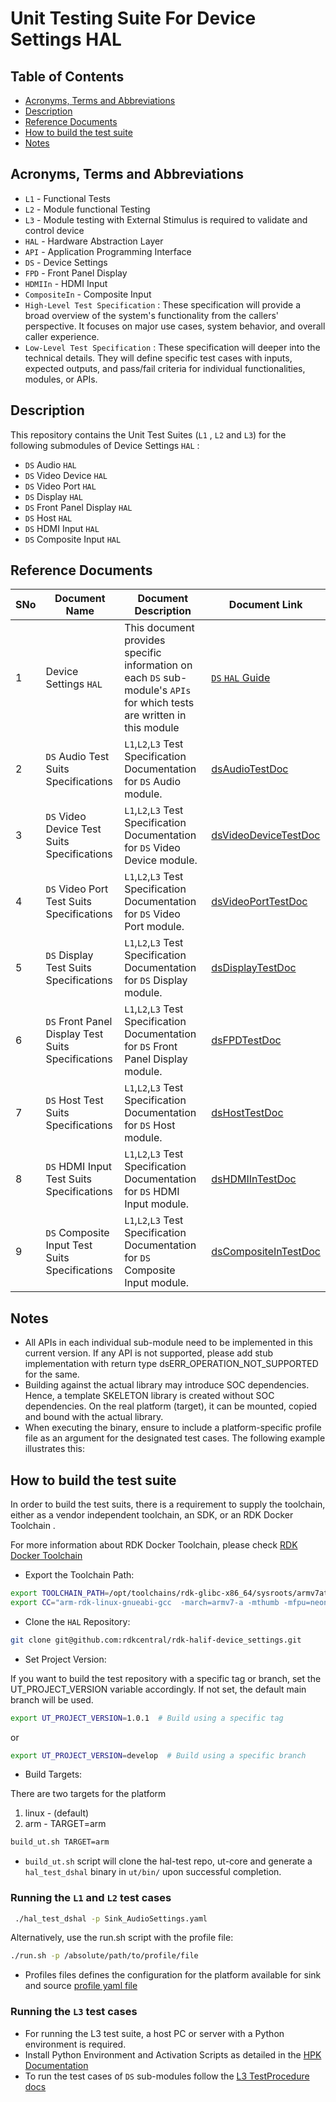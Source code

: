 # Unit Testing Suite For Device Settings HAL

## Table of Contents

- [Acronyms, Terms and Abbreviations](#acronyms-terms-and-abbreviations)
- [Description](#description)
- [Reference Documents](#reference-documents)
- [How to build the test suite](#how-to-build-the-test-suite)
- [Notes](#notes)

## Acronyms, Terms and Abbreviations

- `L1`  - Functional Tests
- `L2`  - Module functional Testing
- `L3`  - Module testing with External Stimulus is required to validate and control device
- `HAL` - Hardware Abstraction Layer
- `API` - Application Programming Interface
- `DS`  - Device Settings
- `FPD` - Front Panel Display
- `HDMIIn` - HDMI Input
- `CompositeIn` - Composite Input
- `High-Level Test Specification` : These specification will provide a broad overview of the system's functionality from the callers' perspective. It focuses on major use cases, system behavior, and overall caller experience.
- `Low-Level Test Specification` : These specification will deeper into the technical details. They will define specific test cases with inputs, expected outputs, and pass/fail criteria for individual functionalities, modules, or APIs.

## Description

This repository contains the Unit Test Suites (`L1` , `L2` and `L3`) for the following submodules of Device Settings  `HAL` :

- `DS` Audio `HAL`
- `DS` Video Device `HAL`
- `DS` Video Port `HAL`
- `DS` Display `HAL`
- `DS` Front Panel Display `HAL`
- `DS` Host `HAL`
- `DS` HDMI Input `HAL`
- `DS` Composite Input `HAL`

## Reference Documents

|SNo|Document Name|Document Description|Document Link|
|---|-------------|--------------------|-------------|
|1|Device Settings `HAL`|This document provides specific information on each `DS` sub-module's `APIs` for which tests are written in this module|[`DS` `HAL` Guide](https://github.com/rdkcentral/rdk-halif-device_settings/blob/main/docs/pages/README.md)|
|2|`DS` Audio Test Suits Specifications |`L1`,`L2`,`L3` Test Specification Documentation for `DS` Audio module.|[dsAudioTestDoc]( docs/pages/dsAudio/)|
|3|`DS` Video Device Test Suits Specifications |`L1`,`L2`,`L3` Test Specification Documentation for `DS` Video Device module.|[dsVideoDeviceTestDoc]( docs/pages/dsVideoDevice/)|
|4|`DS` Video Port  Test Suits Specifications |`L1`,`L2`,`L3` Test Specification Documentation for `DS` Video Port  module.|[dsVideoPortTestDoc]( docs/pages/dsVideoPort/)|
|5|`DS` Display Test Suits Specifications |`L1`,`L2`,`L3` Test Specification Documentation for `DS` Display module.|[dsDisplayTestDoc]( docs/pages/dsDisplay/)|
|6|`DS` Front Panel Display Test Suits Specifications |`L1`,`L2`,`L3` Test Specification Documentation for `DS` Front Panel Display module.|[dsFPDTestDoc]( docs/pages/dsFPD/)|
|7|`DS` Host Test Suits Specifications |`L1`,`L2`,`L3` Test Specification Documentation for `DS` Host module.|[dsHostTestDoc]( docs/pages/dsHost/)|
|8|`DS` HDMI Input Test Suits Specifications |`L1`,`L2`,`L3` Test Specification Documentation for `DS` HDMI Input module.|[dsHDMIInTestDoc]( docs/pages/dsHDMIIn/)|
|9|`DS` Composite Input Test Suits Specifications |`L1`,`L2`,`L3` Test Specification Documentation for `DS` Composite Input module.|[dsCompositeInTestDoc]( docs/pages/dsCompositeIn/)|

## Notes

- All APIs in each individual sub-module need to be implemented in this current version. If any API is not supported, please add stub implementation with return type dsERR_OPERATION_NOT_SUPPORTED for the same.
- Building against the actual library may introduce SOC dependencies. Hence, a template SKELETON library is created without SOC dependencies. On the real platform (target), it can be mounted, copied and bound with the actual library.
- When executing the binary, ensure to include a platform-specific profile file as an argument for the designated test cases. The following example illustrates this:

## How to build the test suite

In order to build the test suits, there is a requirement to supply the toolchain, either as a vendor independent toolchain, an SDK, or an RDK Docker Toolchain .

For more information about RDK Docker Toolchain, please check [RDK Docker Toolchain](https://github.com/rdkcentral/ut-core/wiki/FAQ:-RDK-Docker-Toolchain)

- Export the Toolchain Path:

```bash
export TOOLCHAIN_PATH=/opt/toolchains/rdk-glibc-x86_64/sysroots/armv7at2hf-neon-rdk-linux-gnueabi
export CC="arm-rdk-linux-gnueabi-gcc  -march=armv7-a -mthumb -mfpu=neon -mfloat-abi=hard --sysroot=$TOOLCHAIN_PATH"
```

- Clone the `HAL` Repository:

```bash
git clone git@github.com:rdkcentral/rdk-halif-device_settings.git
```

- Set Project Version:

If you want to build the test repository with a specific tag or branch, set the UT_PROJECT_VERSION variable accordingly. If not set, the default main branch will be used.

```bash
export UT_PROJECT_VERSION=1.0.1  # Build using a specific tag
```

or

```bash
export UT_PROJECT_VERSION=develop  # Build using a specific branch
```

- Build Targets:

 There are two targets for the platform

  1. linux - (default)
  2. arm - TARGET=arm

```bash
build_ut.sh TARGET=arm
```

- `build_ut.sh` script will clone the hal-test repo, ut-core and generate a `hal_test_dshal` binary in `ut/bin/` upon successful completion.

### Running the `L1` and `L2` test cases

```bash
 ./hal_test_dshal -p Sink_AudioSettings.yaml
 ```

Alternatively, use the run.sh script with the profile file:

```bash
./run.sh -p /absolute/path/to/profile/file
 ```

- Profiles files defines the configuration for the platform available for sink and source [profile yaml file](./profiles/)

### Running the `L3` test cases

- For running the L3 test suite, a host PC or server with a Python environment is required.
- Install Python Environment and Activation Scripts as detailed in the [HPK Documentation](https://github.com/rdkcentral/rdk-hpk-documentation/blob/main/README.md)
- To run the test cases of `DS` sub-modules follow the [L3 TestProcedure docs](./docs/pages/)
